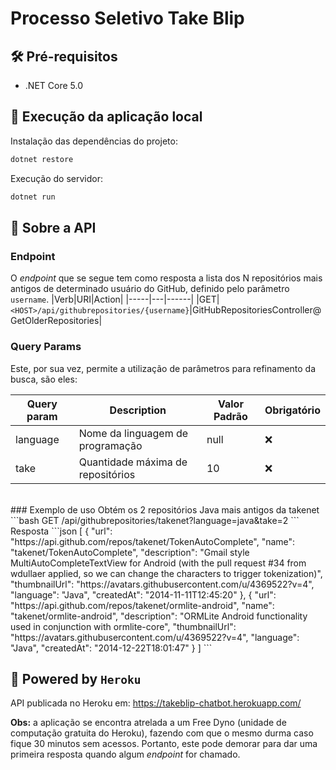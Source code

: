 # Processo Seletivo Take Blip

## 🛠️ Pré-requisitos
- .NET Core 5.0

## 🚀 Execução da aplicação local
Instalação das dependências do projeto:
```bash
dotnet restore
```
Execução do servidor:
```bash
dotnet run
```

## 📄 Sobre a API
### Endpoint
O *endpoint* que se segue tem como resposta a lista dos N repositórios mais antigos de determinado usuário do GitHub, definido pelo parâmetro `username`.
|Verb|URI|Action|
|-----|---|------|
|GET|`<HOST>/api/githubrepositories/{username}`|GitHubRepositoriesController@GetOlderRepositories|
<br/>
### Query Params
Este, por sua vez, permite a utilização de parâmetros para refinamento da busca, são eles:

|Query param|Description|Valor Padrão|Obrigatório|
|---|---|---|---|
|language|Nome da linguagem de programação|null|❌|
|take|Quantidade máxima de repositórios|10|❌|
<br/>
### Exemplo de uso
Obtém os 2 repositórios Java mais antigos da takenet
```bash
GET <HOST>/api/githubrepositories/takenet?language=java&take=2
```
Resposta
```json
[
    {
        "url": "https://api.github.com/repos/takenet/TokenAutoComplete",
        "name": "takenet/TokenAutoComplete",
        "description": "Gmail style MultiAutoCompleteTextView for Android (with the pull request #34 from wdullaer  applied, so we can change the characters to trigger tokenization)",
        "thumbnailUrl": "https://avatars.githubusercontent.com/u/4369522?v=4",
        "language": "Java",
        "createdAt": "2014-11-11T12:45:20"
    },
    {
        "url": "https://api.github.com/repos/takenet/ormlite-android",
        "name": "takenet/ormlite-android",
        "description": "ORMLite Android functionality used in conjunction with ormlite-core",
        "thumbnailUrl": "https://avatars.githubusercontent.com/u/4369522?v=4",
        "language": "Java",
        "createdAt": "2014-12-22T18:01:47"
    }
]
```

## 🦄 Powered by `Heroku`
API publicada no Heroku em:
https://takeblip-chatbot.herokuapp.com/

**Obs:** a aplicação se encontra atrelada a um Free Dyno (unidade de computação gratuita do Heroku), fazendo com que o mesmo durma caso fique 30 minutos sem acessos. Portanto, este pode demorar para dar uma primeira resposta quando algum *endpoint* for chamado.